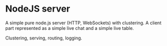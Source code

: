 # NodeJS server

A simple pure node.js server (HTTP, WebSockets) with clustering. A client part represented as a simple live chat and a simple live table.

Clustering, serving, routing, logging.
